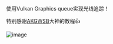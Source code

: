 使用Vulkan Graphics queue实现光线追踪！

特别感谢[AKGWSB](https://github.com/AKGWSB)大神的教程👍

![image](https://github.com/user-attachments/assets/9e59db74-d2bc-408e-901d-11d921fce2e8)




